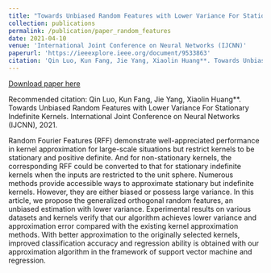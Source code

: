 ```yaml
---
title: "Towards Unbiased Random Features with Lower Variance For Stationary Indefinite Kernels."
collection: publications
permalink: /publication/paper_random_features
date: 2021-04-10
venue: 'International Joint Conference on Neural Networks (IJCNN)'
paperurl: 'https://ieeexplore.ieee.org/document/9533863'
citation: 'Qin Luo, Kun Fang, Jie Yang, Xiaolin Huang**. Towards Unbiased Random Features with Lower Variance For Stationary Indefinite Kernels. International Joint Conference on Neural Networks (IJCNN), 2021.'
---
```


[Download paper here](https://ieeexplore.ieee.org/document/9533863)

Recommended citation: Qin Luo, Kun Fang, Jie Yang, Xiaolin Huang**. Towards Unbiased Random Features with Lower Variance For Stationary Indefinite Kernels. International Joint Conference on Neural Networks (IJCNN), 2021.

Random Fourier Features (RFF) demonstrate well-appreciated performance in kernel approximation for large-scale situations but restrict kernels to be stationary and positive definite. And for non-stationary kernels, the corresponding RFF could be converted to that for stationary indefinite kernels when the inputs are restricted to the unit sphere. Numerous methods provide accessible ways to approximate stationary but indefinite kernels. However, they are either biased or possess large variance. In this article, we propose the generalized orthogonal random features, an unbiased estimation with lower variance. Experimental results on various datasets and kernels verify that our algorithm achieves lower variance and approximation error compared with the existing kernel approximation methods. With better approximation to the originally selected kernels, improved classification accuracy and regression ability is obtained with our approximation algorithm in the framework of support vector machine and regression.
